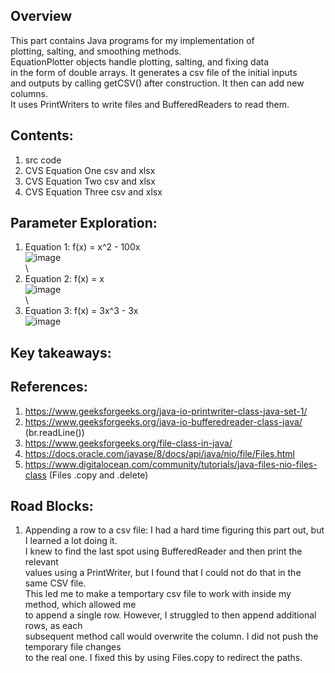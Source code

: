 ## Overview
This part contains Java programs for my implementation of \
plotting, salting, and smoothing methods. \
EquationPlotter objects handle plotting, salting, and fixing data \
in the form of double arrays. It generates a csv file of the initial inputs \
and outputs by calling getCSV() after construction. It then can add new columns. \
It uses PrintWriters to write files and BufferedReaders to read them. 

## Contents: 
1. src code
2. CVS Equation One csv and xlsx
3. CVS Equation Two csv and xlsx
4. CVS Equation Three csv and xlsx

## Parameter Exploration:
1. Equation 1: f(x) = x^2 - 100x \
   ![image](https://github.com/user-attachments/assets/8d887b9f-c946-4a6f-bbd6-666f24dbd0c6) \
\
2. Equation 2: f(x) = x \
   ![image](https://github.com/user-attachments/assets/8cf2a6bd-5b75-492d-895f-0eaca29afb87) \
\
3. Equation 3: f(x) = 3x^3 - 3x \
   ![image](https://github.com/user-attachments/assets/845bf390-7643-497b-a9b1-94f757a269ea)


## Key takeaways:

## References: 
1. https://www.geeksforgeeks.org/java-io-printwriter-class-java-set-1/
2. https://www.geeksforgeeks.org/java-io-bufferedreader-class-java/ (br.readLine())
3. https://www.geeksforgeeks.org/file-class-in-java/
4. https://docs.oracle.com/javase/8/docs/api/java/nio/file/Files.html
5. https://www.digitalocean.com/community/tutorials/java-files-nio-files-class (Files .copy and .delete)


## Road Blocks:
1. Appending a row to a csv file:
     I had a hard time figuring this part out, but I learned a lot doing it. \
   I knew to find the last spot using BufferedReader and then print the relevant \
   values using a PrintWriter, but I found that I could not do that in the same CSV file. \
   This led me to make a temportary csv file to work with inside my method, which allowed me \
   to append a single row. However, I struggled to then append additional rows, as each\
   subsequent method call would overwrite the column. I did not push the temporary file changes \
   to the real one. I fixed this by using Files.copy to redirect the paths.


